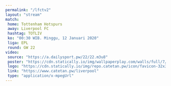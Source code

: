 ```yaml
---
permalink: "/lfctv2"
layout: "stream"
match:
 home: Tottenham Hotspurs
 away: Liverpool FC
 hashtag: TOTLIV
 ko: "00:30 WIB. Minggu, 12 Januari 2020"
 liga: EPL
 round: GW 22
video:
 source: "https://a.dailysport.pw/22/22.m3u8"
 poster: "https://cdn.statically.io/img/wallpaperplay.com/walls/full/7/1/1/324254.jpg?w=720&quality=60&format=webp"
 logo: "https://cdn.statically.io/img/repo.catetan.pw/icon/favicon-32x32.png"
 link: "https://www.catetan.pw/liverpool"
 type: "application/x-mpegUrl"
---
```

